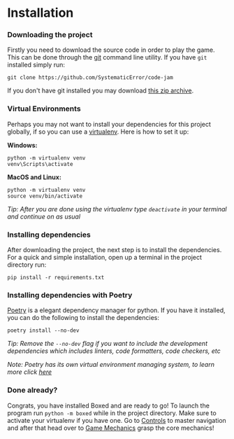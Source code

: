 # Installation

### Downloading the project

Firstly you need to download the source code in order to play the game. This can be done through the [git](https://git-scm.com/) command line utility. If you have `git` installed simply run:

```
git clone https://github.com/SystematicError/code-jam
```

If you don't have git installed you may download [this zip archive](https://github.com/SystematicError/code-jam/archive/refs/heads/master.zip).

### Virtual Environments

Perhaps you may not want to install your dependencies for this project globally, if so you can use a [virtualenv](https://virtualenv.pypa.io/en/latest/). Here is how to set it up:

**Windows:**
```
python -m virtualenv venv
venv\Scripts\activate
```

**MacOS and Linux:**
```
python -m virtualenv venv
source venv/bin/activate
```

_Tip: After you are done using the virtualenv type `deactivate` in your terminal and continue on as usual_

### Installing dependencies

After downloading the project, the next step is to install the dependencies. For a quick and simple installation, open up a terminal in the project directory run:

```
pip install -r requirements.txt
```

### Installing dependencies with Poetry

[Poetry](https://python-poetry.org/) is a elegant dependency manager for python. If you have it installed, you can do the following to install the dependencies:

```
poetry install --no-dev
```

_Tip: Remove the `--no-dev` flag if you want to include the development dependencies which includes linters, code formatters, code checkers, etc_

_Note: Poetry has its own virtual environment managing system, to learn more click [here](https://python-poetry.org/docs/managing-environments/)_

### Done already?

Congrats, you have installed Boxed and are ready to go! To launch the program run `python -m boxed` while in the project directory. Make sure to activate your virtualenv if you have one. Go to [Controls](https://github.com/SystematicError/code-jam/tree/master/docs/CONTROLS.md) to master navigation and after that head over to [Game Mechanics](https://github.com/SystematicError/code-jam/tree/master/docs/GAMEPLAY.md) grasp the core mechanics!
